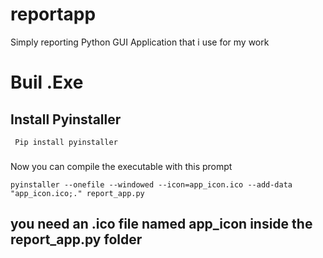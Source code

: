 
# reportapp
Simply reporting Python GUI Application that i use for my work

<h1>Buil .Exe</h1>

<h2>Install Pyinstaller</h2>
    <code> Pip install pyinstaller</code>
<h3></h3>Now you can compile the executable with this prompt</h3>

<code>pyinstaller --onefile --windowed --icon=app_icon.ico --add-data "app_icon.ico;." report_app.py</code>

<h2>you need an .ico file named app_icon inside the report_app.py folder </h2>

